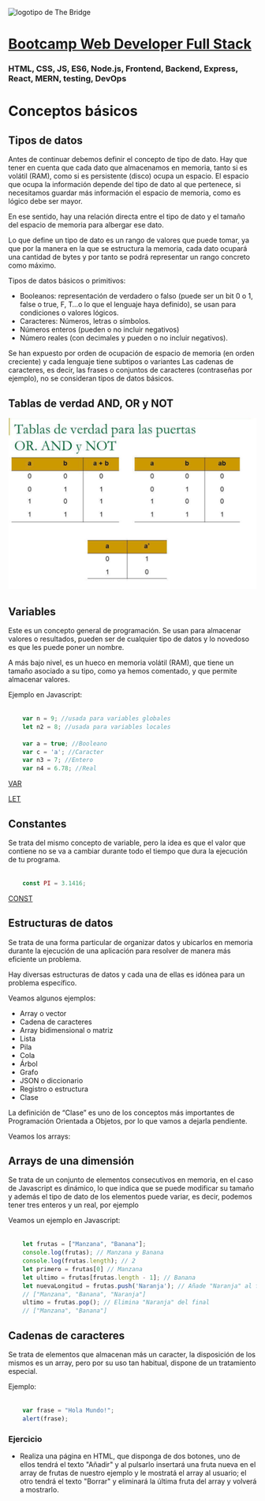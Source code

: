 ![logotipo de The Bridge](https://user-images.githubusercontent.com/27650532/77754601-e8365180-702b-11ea-8bed-5bc14a43f869.png  "logotipo de The Bridge")


# [Bootcamp Web Developer Full Stack](https://www.thebridge.tech/bootcamps/bootcamp-fullstack-developer/)

### HTML, CSS,  JS, ES6, Node.js, Frontend, Backend, Express, React, MERN, testing, DevOps

# Conceptos básicos

## Tipos de datos
Antes de continuar debemos definir el concepto de tipo de dato. Hay que tener en cuenta que cada dato que almacenamos en memoria, tanto si es volátil (RAM), como si es persistente (disco) ocupa un espacio. El espacio que ocupa la información depende del tipo de dato al que pertenece, si necesitamos guardar más información el espacio de memoria, como es lógico debe ser mayor.

En ese sentido, hay una relación directa entre el tipo de dato y el tamaño del espacio de memoria para albergar ese dato.

Lo que define un tipo de dato es un rango de valores que puede tomar, ya que por la manera en la que se estructura la memoria, cada dato ocupará una cantidad de bytes y por tanto se podrá representar un rango concreto como máximo.

Tipos de datos básicos o primitivos: 
- Booleanos: representación de verdadero o falso (puede ser un bit 0 o 1, false o true, F, T…o lo que el lenguaje haya definido), se usan para condiciones o valores lógicos.
- Caracteres: Números, letras o símbolos.
- Números enteros (pueden o no incluir negativos)
- Número reales (con decimales y pueden o no incluir negativos).

Se han expuesto por orden de ocupación de espacio de memoria (en orden creciente) y cada lenguaje tiene subtipos o variantes Las cadenas de caracteres, es decir, las frases o conjuntos de caracteres (contraseñas por ejemplo), no se consideran tipos de datos básicos.

## Tablas de verdad AND, OR y NOT

![img](../../../assets/ramp_up/clase5/AND_OR_NOT.png)

## Variables
Este es un concepto general de programación. Se usan para almacenar valores o resultados, pueden ser de cualquier tipo de datos y lo novedoso es que les puede poner un nombre.

A más bajo nivel, es un hueco en memoria volátil (RAM), que tiene un tamaño asociado a su tipo, como ya hemos comentado, y que permite almacenar valores.

Ejemplo en Javascript: 

```javascript

    var n = 9; //usada para variables globales
    let n2 = 8; //usada para variables locales

    var a = true; //Booleano
    var c = 'a'; //Caracter
    var n3 = 7; //Entero
    var n4 = 6.78; //Real

```

[VAR](https://developer.mozilla.org/es/docs/Web/JavaScript/Reference/Statements/var)

[LET](https://developer.mozilla.org/es/docs/Web/JavaScript/Reference/Statements/let)		

## Constantes 
Se trata del mismo concepto de variable, pero la idea es que el valor que contiene no se va a cambiar durante todo el tiempo que dura la ejecución de tu programa.

```javascript

    const PI = 3.1416; 

```

[CONST](https://developer.mozilla.org/es/docs/Web/JavaScript/Reference/Statements/let)		

## Estructuras de datos

Se trata de una forma particular de organizar datos y ubicarlos en memoria durante la ejecución de una aplicación para resolver de manera más eficiente un problema.

Hay diversas estructuras de datos y cada una de ellas es idónea para un problema específico.

Veamos algunos ejemplos: 

- Array o vector
- Cadena de caracteres 
- Array bidimensional o matriz
- Lista
- Pila
- Cola
- Árbol
- Grafo
- JSON o diccionario
- Registro o estructura
- Clase

La definición de “Clase” es uno de los conceptos más importantes de Programación Orientada a Objetos, por lo que vamos a dejarla pendiente.

Veamos los arrays: 

## Arrays de una dimensión
Se trata de un conjunto de elementos consecutivos en memoria, en el caso de Javascript es dinámico, lo que indica que se puede modificar su tamaño y además el tipo de dato de los elementos puede variar, es decir, podemos tener tres enteros y un real, por ejemplo

Veamos un ejemplo en Javascript: 

```javascript

    let frutas = ["Manzana", "Banana"];
    console.log(frutas); // Manzana y Banana 
    console.log(frutas.length); // 2
    let primero = frutas[0] // Manzana
    let ultimo = frutas[frutas.length - 1]; // Banana
    let nuevaLongitud = frutas.push('Naranja'); // Añade "Naranja" al final
    // ["Manzana", "Banana", "Naranja"]
    ultimo = frutas.pop(); // Elimina "Naranja" del final
    // ["Manzana", "Banana"]

```

## Cadenas de caracteres
Se trata de elementos que almacenan más un caracter, la disposición de los mismos es un array, pero por su uso tan habitual, dispone de un tratamiento especial. 

Ejemplo: 

```javascript

    var frase = "Hola Mundo!";
    alert(frase);

```

### Ejercicio
- Realiza una página en HTML, que disponga de dos botones, uno de ellos tendrá el texto "Añadir" y al pulsarlo insertará una fruta nueva en el array de frutas de nuestro ejemplo y le mostratá el array al usuario; el otro tendrá el texto "Borrar" y eliminará la última fruta del array y volverá a mostrarlo.
